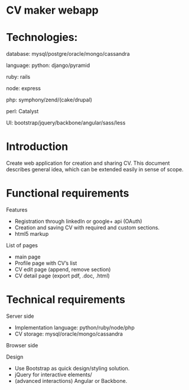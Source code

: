 # CV maker webapp

# Technologies: 
database: mysql/postgre/oracle/mongo/cassandra

language: 
python: django/pyramid

ruby: rails

node: express

php: symphony/zend/(cake/drupal)

perl: Catalyst

UI: bootstrap/jquery/backbone/angular/sass/less

# Introduction
Create web application for creation and sharing CV. This document describes general idea, which can be extended easily in sense of scope.
# Functional requirements
Features

- Registration through linkedIn or google+ api (OAuth)
- Creation and saving CV with required and custom sections.
- html5 markup

List of pages

- main page
- Profile page with CV’s list
- CV edit page (append, remove section)
- CV detail page (export pdf, .doc, .html)

# Technical requirements
Server side

- Implementation language: python/ruby/node/php
- CV storage: mysql/oracle/mongo/cassandra

Browser side

Design
- Use Bootstrap as quick design/styling solution.
- jQuery for interactive elements/
- (advanced interactions) Angular or Backbone.
